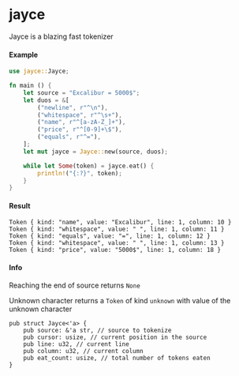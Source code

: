 # jayce

Jayce is a blazing fast tokenizer

#### Example

```rust
use jayce::Jayce;

fn main () {
    let source = "Excalibur = 5000$";
    let duos = &[
        ("newline", r"^\n"),
        ("whitespace", r"^\s+"),
        ("name", r"^[a-zA-Z_]+"),
        ("price", r"^[0-9]+\$"),
        ("equals", r"^="),
    ];
    let mut jayce = Jayce::new(source, duos);

    while let Some(token) = jayce.eat() {
        println!("{:?}", token);
    }
}
```

#### Result

```rust,ignore
Token { kind: "name", value: "Excalibur", line: 1, column: 10 }
Token { kind: "whitespace", value: " ", line: 1, column: 11 }
Token { kind: "equals", value: "=", line: 1, column: 12 }
Token { kind: "whitespace", value: " ", line: 1, column: 13 }
Token { kind: "price", value: "5000$", line: 1, column: 18 }
```

#### Info

Reaching the end of source returns `None`

Unknown character returns a `Token` of kind `unknown` with value of the unknown character

```rust,ignore
pub struct Jayce<'a> {
    pub source: &'a str, // source to tokenize
    pub cursor: usize, // current position in the source
    pub line: u32, // current line
    pub column: u32, // current column
    pub eat_count: usize, // total number of tokens eaten
}
```
